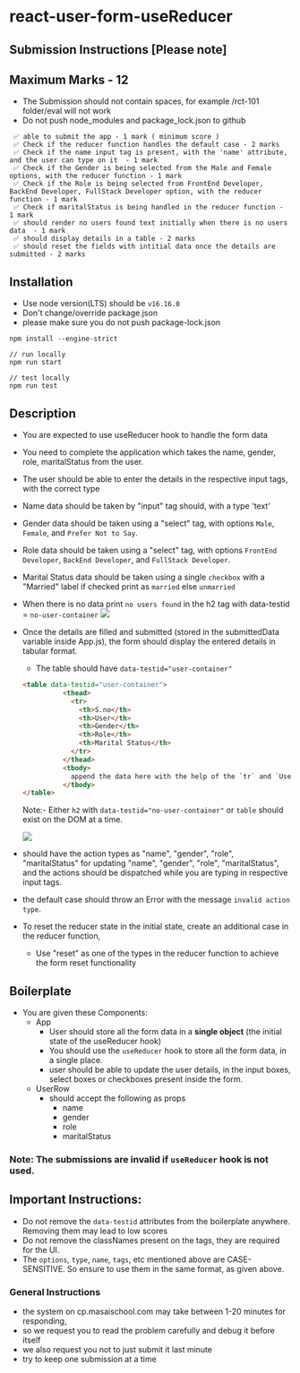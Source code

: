 # react-user-form-useReducer

## Submission Instructions [Please note]

## Maximum Marks - 12

- The Submission should not contain spaces, for example /rct-101 folder/eval will not work
- Do not push node_modules and package_lock.json to github

```
 ✅ able to submit the app - 1 mark ( minimum score )
 ✅ Check if the reducer function handles the default case - 2 marks
 ✅ Check if the name input tag is present, with the 'name' attribute, and the user can type on it  - 1 mark
 ✅ Check if the Gender is being selected from the Male and Female options, with the reducer function - 1 mark
 ✅ Check if the Role is being selected from FrontEnd Developer, BackEnd Developer, FullStack Developer option, with the reducer function - 1 mark
 ✅ Check if maritalStatus is being handled in the reducer function - 1 mark
 ✅ should render no users found text initially when there is no users data  - 1 mark
 ✅ should display details in a table - 2 marks
 ✅ should reset the fields with intitial data once the details are submitted - 2 marks
```

## Installation

- Use node version(LTS) should be `v16.16.0`
- Don't change/override package.json
- please make sure you do not push package-lock.json

```
npm install --engine-strict

// run locally
npm run start

// test locally
npm run test

```

## Description

- You are expected to use useReducer hook to handle the form data
- You need to complete the application which takes the name, gender, role, maritalStatus from the user.
- The user should be able to enter the details in the respective input tags, with the correct type
- Name data should be taken by "input" tag should, with a type 'text'
- Gender data should be taken using a "select" tag, with options `Male`, `Female`, and `Prefer Not to Say`.
- Role data should be taken using a "select" tag, with options `FrontEnd Developer`, `BackEnd Developer`, and `FullStack Developer`.
- Marital Status data should be taken using a single `checkbox` with a "Married" label if checked print as `married` else `unmarried`
- When there is no data print `no users found` in the h2 tag with data-testid = `no-user-container`
  ![](https://i.imgur.com/ZSyk1ew.png)
- Once the details are filled and submitted (stored in the submittedData variable inside App.js), the form should display the entered details in tabular format.

  - The table should have `data-testid="user-container"`

  ```HTML
  <table data-testid="user-container">
            <thead>
              <tr>
                <th>S.no</th>
                <th>User</th>
                <th>Gender</th>
                <th>Role</th>
                <th>Marital Status</th>
              </tr>
            </thead>
            <tbody>
              append the data here with the help of the `tr` and `UserRow` components.
            </tbody>
  </table>
  ```

  Note:- Either `h2` with `data-testid="no-user-container"` or `table` should exist on the DOM at a time.

  ![](https://i.imgur.com/ipfmETk.png)

- should have the action types as "name", "gender", "role", "maritalStatus" for updating "name", "gender", "role", "maritalStatus", and the actions should be dispatched while you are typing in respective input tags.
- the default case should throw an Error with the message `invalid action type`.
- To reset the reducer state in the initial state, create an additional case in the reducer function,
  - Use "reset" as one of the types in the reducer function to achieve the form reset functionality

## Boilerplate

- You are given these Components:
  - App
    - User should store all the form data in a **single object** (the initial state of the useReducer hook)
    - You should use the `useReducer` hook to store all the form data, in a single place.
    - user should be able to update the user details, in the input boxes, select boxes or checkboxes present inside the form.
  - UserRow
    - should accept the following as props
      - name
      - gender
      - role
      - maritalStatus

### Note: The submissions are invalid if `useReducer` hook is not used.

## Important Instructions:

- Do not remove the `data-testid` attributes from the boilerplate anywhere. Removing them may lead to low scores
- Do not remove the classNames present on the tags, they are required for the UI.
- The `options`, `type`, `name`, `tags`, etc mentioned above are CASE-SENSITIVE. So ensure to use them in the same format, as given above.

### General Instructions

- the system on cp.masaischool.com may take between 1-20 minutes for responding,
- so we request you to read the problem carefully and debug it before itself
- we also request you not to just submit it last minute
- try to keep one submission at a time
